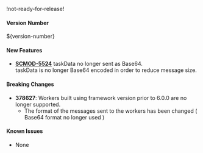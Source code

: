 !not-ready-for-release!

#### Version Number
${version-number}

#### New Features
- **[SCMOD-5524](https://portal.digitalsafe.net/browse/SCMOD-5524)** taskData no longer sent as Base64.  
    taskData is no longer Base64 encoded in order to reduce message size. 

#### Breaking Changes
- **378627**: Workers built using framework version prior to 6.0.0 are no longer supported.
  - The format of the messages sent to the workers has been changed ( Base64 format no longer used )

#### Known Issues
- None
